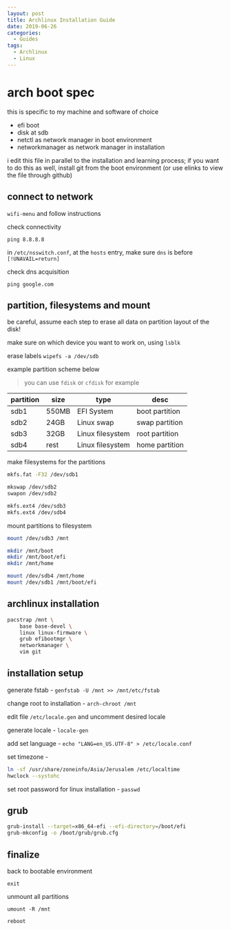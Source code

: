 ```yaml
---
layout: post
title: Archlinux Installation Guide
date: 2019-06-26
categories:
  - Guides
tags:
  - Archlinux
  - Linux
---
```


# arch boot spec

this is specific to my machine and software of choice
- efi boot
- disk at sdb 
- netctl as network manager in boot environment
- networkmanager as network manager in installation

i edit this file in parallel to the installation and learning process; if you want to do this as well, install git from the boot environment (or use elinks to view the file through github)

## connect to network

```wifi-menu``` and follow instructions

check connectivity

```ping 8.8.8.8```

in ```/etc/nsswitch.conf```, at the ```hosts``` entry, make sure ```dns``` is before ```[!UNAVAIL=return]```

check dns acquisition

```ping google.com```

## partition, filesystems and mount

be careful, assume each step to erase all data on partition layout of the disk!

make sure on which device you want to work on, using ```lsblk```

erase labels ```wipefs -a /dev/sdb```

example partition scheme below

> you can use ```fdisk``` or ```cfdisk``` for example

partition | size  | type             | desc
----------|-------|------------------|----------------
sdb1      | 550MB | EFI System       | boot partition
sdb2      | 24GB  | Linux swap       | swap partition
sdb3      | 32GB  | Linux filesystem  | root partition
sdb4      | rest  | Linux filesystem  | home partition

make filesystems for the partitions

```bash
mkfs.fat -F32 /dev/sdb1

mkswap /dev/sdb2
swapon /dev/sdb2

mkfs.ext4 /dev/sdb3
mkfs.ext4 /dev/sdb4
```

mount partitions to filesystem

```bash
mount /dev/sdb3 /mnt

mkdir /mnt/boot
mkdir /mnt/boot/efi
mkdir /mnt/home

mount /dev/sdb4 /mnt/home
mount /dev/sdb1 /mnt/boot/efi
```

## archlinux installation

```bash
pacstrap /mnt \
    base base-devel \
    linux linux-firmware \
    grub efibootmgr \
    networkmanager \
    vim git
```

## installation setup

generate fstab - ```genfstab -U /mnt >> /mnt/etc/fstab```

change root to installation - ```arch-chroot /mnt```

edit file ```/etc/locale.gen``` and uncomment desired locale

generate locale - ```locale-gen```

add set language - ```echo "LANG=en_US.UTF-8" > /etc/locale.conf```

set timezone -

```bash
ln -sf /usr/share/zoneinfo/Asia/Jerusalem /etc/localtime
hwclock --systohc
```

set root password for linux installation - ```passwd```

## grub

```bash
grub-install --target=x86_64-efi --efi-directory=/boot/efi
grub-mkconfig -o /boot/grub/grub.cfg
```

## finalize

back to bootable environment

```exit```

unmount all partitions

```umount -R /mnt```

```reboot```
